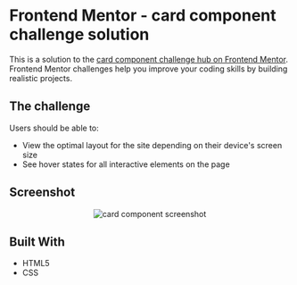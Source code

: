 
# Frontend Mentor - card component challenge  solution

This is a solution to the [card component challenge hub on Frontend Mentor](https://www.frontendmentor.io/challenges/3column-preview-card-component-pH92eAR2-). Frontend Mentor challenges help you improve your coding skills by building realistic projects. 


## The challenge

Users should be able to:

- View the optimal layout for the site depending on their device's screen size
- See hover states for all interactive elements on the page

## Screenshot

<p align="center">
  <img width="auto" src="https://user-images.githubusercontent.com/74991230/174597969-4891d993-02e3-42c3-84ca-a9515ce3eac0.png" alt="card component screenshot" />
</p>


## Built With

 - HTML5
 - CSS
